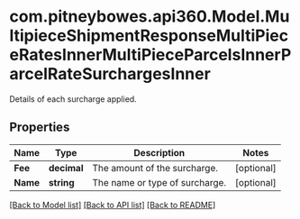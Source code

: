 # com.pitneybowes.api360.Model.MultipieceShipmentResponseMultiPieceRatesInnerMultiPieceParcelsInnerParcelRateSurchargesInner
Details of each surcharge applied.

## Properties

Name | Type | Description | Notes
------------ | ------------- | ------------- | -------------
**Fee** | **decimal** | The amount of the surcharge. | [optional] 
**Name** | **string** | The name or type of surcharge. | [optional] 

[[Back to Model list]](../../README.md#documentation-for-models) [[Back to API list]](../../README.md#documentation-for-api-endpoints) [[Back to README]](../../README.md)

